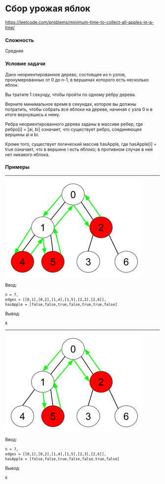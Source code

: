 # Сбор урожая яблок

https://leetcode.com/problems/minimum-time-to-collect-all-apples-in-a-tree/

### Сложность
Средняя

### Условие задачи

Дано неориентированное дерево, состоящее из n узлов, пронумерованных от 0 до n-1, в вершинах которого есть несколько
яблок.

Вы тратите 1 секунду, чтобы пройти по одному ребру дерева.

Верните минимальное время в секундах, которое вы должны потратить, чтобы собрать все яблоки на дереве, 
начиная с узла 0 и в итоге вернувшись к нему.

Ребра неориентированного дерева заданы в массиве ребер, где ребро[i] = [ai, bi] означает, что существует ребро,
соединяющее вершины ai и bi.

Кроме того, существует логический массив hasApple, где hasApple[i] = true означает, что в вершине i есть яблоко;
в противном случае в ней нет никакого яблока.


### Примеры

---

![img.png](imgTree1.png)

Ввод:
```
n = 7,
edges = [[0,1],[0,2],[1,4],[1,5],[2,3],[2,6]],
hasApple = [false,false,true,false,true,true,false]
```
Вывод:
```
8
```

---

![img.png](imgTree2.png)


Ввод:
```
n = 7,
edges = [[0,1],[0,2],[1,4],[1,5],[2,3],[2,6]],
hasApple = [false,false,true,false,false,true,false]
```
Вывод:
```
6
```
